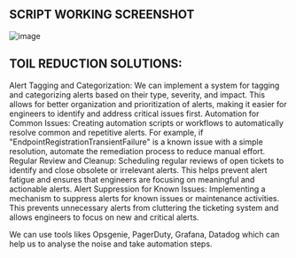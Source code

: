 ## SCRIPT WORKING SCREENSHOT
![image](https://github.com/dv-sharma/sre-week-three-task-toilreduction/assets/65087388/4419836b-abbf-4f8a-9548-7d39b6a44c4b)

## TOIL REDUCTION SOLUTIONS:
Alert Tagging and Categorization: We can implement a system for tagging and categorizing alerts based on their type, severity, and impact. This allows for better organization and prioritization of alerts, making it easier for engineers to identify and address critical issues first.
Automation for Common Issues: Creating automation scripts or workflows to automatically resolve common and repetitive alerts. For example, if "EndpointRegistrationTransientFailure" is a known issue with a simple resolution, automate the remediation process to reduce manual effort.
Regular Review and Cleanup: Scheduling regular reviews of open tickets to identify and close obsolete or irrelevant alerts. This helps prevent alert fatigue and ensures that engineers are focusing on meaningful and actionable alerts.
Alert Suppression for Known Issues: Implementing a mechanism to suppress alerts for known issues or maintenance activities. This prevents unnecessary alerts from cluttering the ticketing system and allows engineers to focus on new and critical alerts.

We can use tools likes Opsgenie, PagerDuty, Grafana, Datadog which can help us to analyse the noise and take automation steps.

